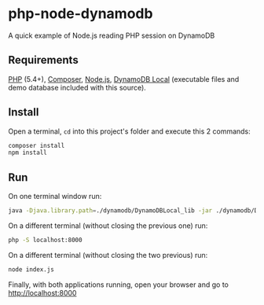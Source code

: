 php-node-dynamodb
==============

A quick example of Node.js reading PHP session on DynamoDB

Requirements
------------

[PHP](http://www.php.net/) (5.4+), [Composer](https://getcomposer.org/), [Node.js](http://nodejs.org/), [DynamoDB Local](http://docs.aws.amazon.com/amazondynamodb/latest/developerguide/Tools.DynamoDBLocal.html) (executable files and demo database included with this source).

Install
-------

Open a terminal, `cd` into this project's folder and execute this 2 commands:

```sh
composer install
npm install
```

Run
---

On one terminal window run:

```sh
java -Djava.library.path=./dynamodb/DynamoDBLocal_lib -jar ./dynamodb/DynamoDBLocal.jar -port 8001 -dbPath ./dynamodb/
```

On a different terminal (without closing the previous one) run:

```sh
php -S localhost:8000
```

On a different terminal (without closing the two previous) run:

```sh
node index.js
```

Finally, with both applications running, open your browser and go to [http://localhost:8000](http://localhost:8000)

